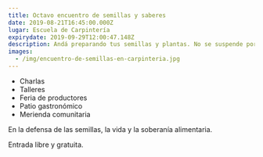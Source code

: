 ```yaml
---
title: Octavo encuentro de semillas y saberes
date: 2019-08-21T16:45:00.000Z
lugar: Escuela de Carpintería
expirydate: 2019-09-29T12:00:47.148Z
description: Andá preparando tus semillas y plantas. No se suspende por mal tiempo.
images:
  - /img/encuentro-de-semillas-en-carpinteria.jpg
---
```

* Charlas
* Talleres
* Feria de productores
* Patio gastronómico
* Merienda comunitaria

En la defensa de las semillas, la vida y la soberanía alimentaria.

Entrada libre y gratuita.
